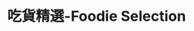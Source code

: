 ---
title: "吃貨精選-Foodie Selection"
description: "探索全台美食競賽，發現在地美味，品嚐競技精神"
keywords:
  - 美食競賽
  - 台灣美食
  - 美食精選
datePublished: "2025-06-30"
dateModified: "2025-07-01"
city: "雲林縣"
district: "所有行政區"
award: "500盤"
year: "所有年份"
page: 1
count: 1

restaurants:
  - name: "蔦松客棧"
    address: "雲林縣水林鄉蔦松路8號"
    phone: "0935114228"
    geo: "23.51964688200378, 120.23084349051639"
    google_map: "https://maps.app.goo.gl/gdbKHR1MNyWigvdTA"
    footinder: "https://footinder.com.tw/%E9%9B%B2%E6%9E%97%E7%B8%A3%E6%B0%B4%E6%9E%97%E9%84%89/2153/"
    official: ""
    award:
    - name: "500盤"
      year: "2024"
---